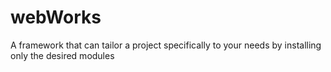 # webWorks
A framework that can tailor a project specifically to your needs by installing only the desired modules
